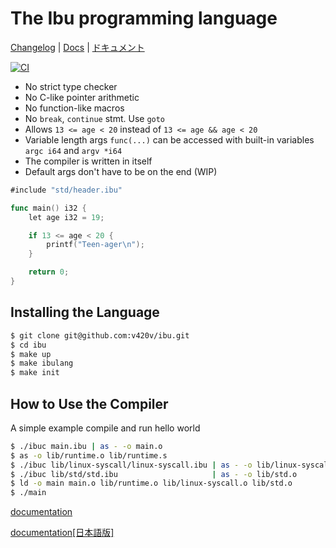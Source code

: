 <h1>The Ibu programming language</h1>

[Changelog]() |
[Docs](docs/docs.md) |
[ドキュメント](docs/docs_jp.md)

[![CI](https://github.com/v420v/ibu/actions/workflows/ci.yml/badge.svg)](https://github.com/v420v/ibu/actions/workflows/ci.yml)

- No strict type checker
- No C-like pointer arithmetic
- No function-like macros
- No `break`, `continue` stmt. Use `goto`
- Allows `13 <= age < 20` instead of `13 <= age && age < 20`
- Variable length args `func(...)` can be accessed with built-in variables `argc i64` and `argv *i64`
- The compiler is written in itself
- Default args don't have to be on the end (WIP)

```go
#include "std/header.ibu"

func main() i32 {
    let age i32 = 19;

    if 13 <= age < 20 {
        printf("Teen-ager\n");
    }

    return 0;
}
```

## Installing the Language
```zsh
$ git clone git@github.com:v420v/ibu.git
$ cd ibu
$ make up
$ make ibulang
$ make init
```

## How to Use the Compiler
A simple example compile and run hello world
```zsh
$ ./ibuc main.ibu | as - -o main.o
$ as -o lib/runtime.o lib/runtime.s
$ ./ibuc lib/linux-syscall/linux-syscall.ibu | as - -o lib/linux-syscall.o
$ ./ibuc lib/std/std.ibu                     | as - -o lib/std.o
$ ld -o main main.o lib/runtime.o lib/linux-syscall.o lib/std.o
$ ./main
```

[documentation](docs/docs.md)

[documentation[日本語版]](docs/docs_jp.md)
